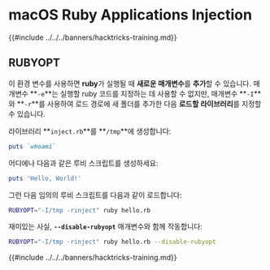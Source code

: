 # macOS Ruby Applications Injection

{{#include ../../../banners/hacktricks-training.md}}

## RUBYOPT

이 환경 변수를 사용하면 **ruby**가 실행될 때 **새로운 매개변수**를 **추가**할 수 있습니다. 매개변수 **`-e`**는 실행할 ruby 코드를 지정하는 데 사용할 수 없지만, 매개변수 **`-I`**와 **`-r`**를 사용하여 로드 경로에 새 폴더를 추가한 다음 **로드할 라이브러리**를 지정할 수 있습니다.

라이브러리 **`inject.rb`**를 **`/tmp`**에 생성합니다:
```ruby:inject.rb
puts `whoami`
```
어디에나 다음과 같은 루비 스크립트를 생성하세요:
```ruby:hello.rb
puts 'Hello, World!'
```
그런 다음 임의의 루비 스크립트를 다음과 같이 로드합니다:
```bash
RUBYOPT="-I/tmp -rinject" ruby hello.rb
```
재미있는 사실, **`--disable-rubyopt`** 매개변수와 함께 작동합니다:
```bash
RUBYOPT="-I/tmp -rinject" ruby hello.rb --disable-rubyopt
```
{{#include ../../../banners/hacktricks-training.md}}
